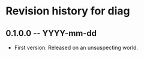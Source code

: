 # Revision history for diag

## 0.1.0.0 -- YYYY-mm-dd

* First version. Released on an unsuspecting world.
